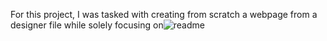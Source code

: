 For this project, I was tasked with  creating from scratch a webpage from a designer file while solely focusing on![readme](https://github.com/Hirwabrian/alu-web-development/assets/156072668/e9e771c7-ff5e-4ca2-b9bc-3cfb44980e38)
